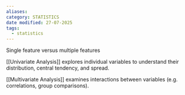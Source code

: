 ```yaml
---
aliases: 
category: STATISTICS
date modified: 27-07-2025
tags:
  - statistics
---
```

Single feature versus multiple features

[[Univariate Analysis]] explores individual variables to understand their distribution, central tendency, and spread.

[[Multivariate Analysis]] examines interactions between variables (e.g. correlations, group comparisons).